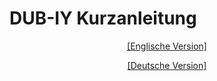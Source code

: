 # DUB-IY Kurzanleitung 

<p align="center"><a href="/en">[Englische Version]</a></p>
<p align="center"><a href="/de">[Deutsche Version]</a></p>
